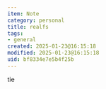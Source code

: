 ```yaml
---
item: Note
category: personal
title: realfs
tags:
- general
created: 2025-01-23@16:15:18
modified: 2025-01-23@16:15:18
uid: bf8334e7e5b4f25b
---
```


tie